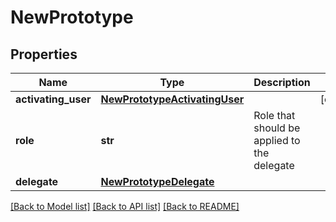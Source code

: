 # NewPrototype

## Properties
Name | Type | Description | Notes
------------ | ------------- | ------------- | -------------
**activating_user** | [**NewPrototypeActivatingUser**](NewPrototypeActivatingUser.md) |  | [optional] 
**role** | **str** | Role that should be applied to the delegate | 
**delegate** | [**NewPrototypeDelegate**](NewPrototypeDelegate.md) |  | 

[[Back to Model list]](../README.md#documentation-for-models) [[Back to API list]](../README.md#documentation-for-api-endpoints) [[Back to README]](../README.md)

